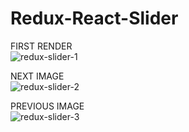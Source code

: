 # Redux-React-Slider

FIRST RENDER <br>
![redux-slider-1](https://user-images.githubusercontent.com/72414745/100002107-6833d780-2dc4-11eb-9f05-6d0c03b5658a.jpg)

NEXT IMAGE <br>
![redux-slider-2](https://user-images.githubusercontent.com/72414745/100002108-6833d780-2dc4-11eb-8642-18fc1d8184ef.jpg)

PREVIOUS IMAGE <br>
![redux-slider-3](https://user-images.githubusercontent.com/72414745/100002101-6702aa80-2dc4-11eb-9f44-2164cfd10597.jpg)
